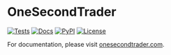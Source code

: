 # OneSecondTrader

[![Tests](https://github.com/nilskujath/onesecondtrader/actions/workflows/release.yml/badge.svg)](https://github.com/nilskujath/onesecondtrader/actions/workflows/release.yml)
[![Docs](https://img.shields.io/badge/docs-onesecondtrader.com-blue)](https://www.onesecondtrader.com)
[![PyPI](https://img.shields.io/pypi/v/onesecondtrader)](https://pypi.org/project/onesecondtrader/)
[![License](https://img.shields.io/github/license/nilskujath/onesecondtrader)](https://github.com/nilskujath/onesecondtrader/blob/master/LICENSE)


For documentation, please visit [onesecondtrader.com](https://www.onesecondtrader.com).
